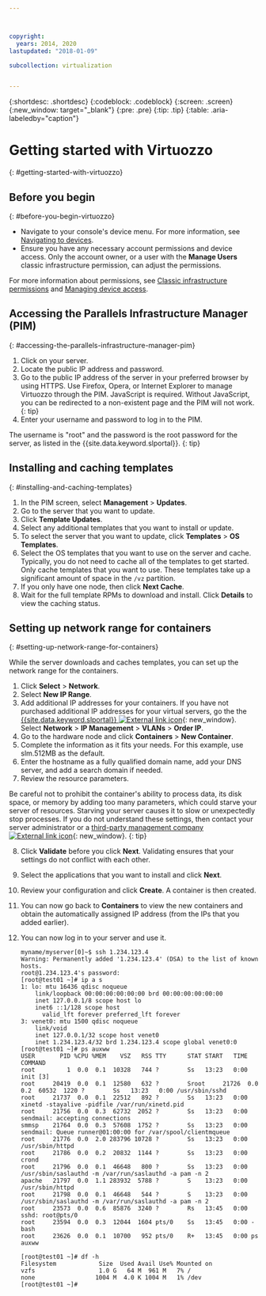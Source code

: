```yaml
---



copyright:
  years: 2014, 2020
lastupdated: "2018-01-09"

subcollection: virtualization


---
```


{:shortdesc: .shortdesc}
{:codeblock: .codeblock}
{:screen: .screen}
{:new_window: target="_blank"}
{:pre: .pre}
{:tip: .tip}
{:table: .aria-labeledby="caption"}

# Getting started with Virtuozzo
{: #getting-started-with-virtuozzo}

## Before you begin
{: #before-you-begin-virtuozzo}

* Navigate to your console's device menu. For more information, see [Navigating to devices](/docs/virtualization?topic=virtual-servers-navigating-devices).
* Ensure you have any necessary account permissions and device access. Only the account owner, or a user with the **Manage Users** classic infrastructure permission, can adjust the permissions.

For more information about permissions, see [Classic infrastructure permissions](/docs/account?topic=account-infrapermission#infrapermission) and [Managing device access](/docs/virtual-servers?topic=virtual-servers-managing-device-access).

## Accessing the Parallels Infrastructure Manager (PIM)
{: #accessing-the-parallels-infrastructure-manager-pim}

1. Click on your server.
2. Locate the public IP address and password.
3. Go to the public IP address of the server in your preferred browser by using HTTPS. Use Firefox, Opera, or Internet Explorer to manage Virtuozzo through the PIM.
JavaScript is required. Without JavaScript, you can be redirected to a non-existent page and the PIM will not work.
{: tip}
4. Enter your username and password to log in to the PIM.

The username is "root" and the password is the root password for the server, as listed in the {{site.data.keyword.slportal}}.
{: tip}

## Installing and caching templates
{: #installing-and-caching-templates}

1. In the PIM screen, select **Management** > **Updates**.
2. Go to the server that you want to update.
3. Click **Template Updates**.
4. Select any additional templates that you want to install or update.
5. To select the server that you want to update, click **Templates** > **OS Templates**.
6. Select the OS templates that you want to use on the server and cache. Typically, you do not need to cache all of the templates to get started. Only cache templates that you want to use. These templates take up a significant amount of space in the `/vz` partition.
7. If you only have one node, then click **Next Cache**.
8. Wait for the full template RPMs to download and install. Click **Details** to view the caching status.

## Setting up network range for containers
{: #setting-up-network-range-for-containers}

While the server downloads and caches templates, you can set up the network range for the containers.

1. Click **Select** > **Network**.
2. Select **New IP Range**.
3. Add additional IP addresses for your containers. If you have not purchased additional IP addresses for your virtual servers, go the the [{{site.data.keyword.slportal}} ![External link icon](../../icons/launch-glyph.svg "External link icon")](https://cloud.ibm.com/){: new_window}. Select **Network** > **IP Management** > **VLANs** > **Order IP**.
4. Go to the hardware node and click **Containers** > **New Container**.
5. Complete the information as it fits your needs. For this example, use slm.512MB as the default.
6. Enter the hostname as a fully qualified domain name, add your DNS server, and add a search domain if needed.
7. Review the resource parameters.

Be careful not to prohibit the container's ability to process data, its disk space, or memory by adding too many parameters, which could starve your server of resources. Starving your server causes it to slow or unexpectedly stop processes. If you do not understand these settings, then contact your server administrator or a [third-party management company ![External link icon](../../icons/launch-glyph.svg "External link icon")](https://cloud.ibm.com/docs){: new_window}.
{: tip}

8. Click **Validate** before you click **Next**. Validating ensures that your settings do not conflict with each other.
9. Select the applications that you want to install and click **Next**.
10. Review your configuration and click **Create**. A container is then created.
11. You can now go back to **Containers** to view the new containers and obtain the automatically assigned IP address (from the IPs that you added earlier).
12. You can now log in to your server and use it.

        myname/myserver[0]~$ ssh 1.234.123.4
        Warning: Permanently added '1.234.123.4' (DSA) to the list of known hosts.
        root@1.234.123.4's password:
        [root@test01 ~]# ip a s
        1: lo: mtu 16436 qdisc noqueue
            link/loopback 00:00:00:00:00:00 brd 00:00:00:00:00:00
            inet 127.0.0.1/8 scope host lo
            inet6 ::1/128 scope host
              valid_lft forever preferred_lft forever
        3: venet0: mtu 1500 qdisc noqueue
            link/void
            inet 127.0.0.1/32 scope host venet0
            inet 1.234.123.4/32 brd 1.234.123.4 scope global venet0:0
        [root@test01 ~]# ps auxww
        USER       PID %CPU %MEM    VSZ   RSS TTY      STAT START   TIME COMMAND
        root         1  0.0  0.1  10328   744 ?        Ss   13:23   0:00 init [3]
        root     20419  0.0  0.1  12580   632 ?        Sroot     21726  0.0  0.2  60532  1220 ?        Ss   13:23   0:00 /usr/sbin/sshd
        root     21737  0.0  0.1  22512   892 ?        Ss   13:23   0:00 xinetd -stayalive -pidfile /var/run/xinetd.pid
        root     21756  0.0  0.3  62732  2052 ?        Ss   13:23   0:00 sendmail: accepting connections
        smmsp    21764  0.0  0.3  57608  1752 ?        Ss   13:23   0:00 sendmail: Queue runner@01:00:00 for /var/spool/clientmqueue
        root     21776  0.0  2.0 283796 10728 ?        Ss   13:23   0:00 /usr/sbin/httpd
        root     21786  0.0  0.2  20832  1144 ?        Ss   13:23   0:00 crond
        root     21796  0.0  0.1  46648   800 ?        Ss   13:23   0:00 /usr/sbin/saslauthd -m /var/run/saslauthd -a pam -n 2
        apache   21797  0.0  1.1 283932  5788 ?        S    13:23   0:00 /usr/sbin/httpd
        root     21798  0.0  0.1  46648   544 ?        S    13:23   0:00 /usr/sbin/saslauthd -m /var/run/saslauthd -a pam -n 2
        root     23573  0.0  0.6  85876  3240 ?        Rs   13:45   0:00 sshd: root@pts/0
        root     23594  0.0  0.3  12044  1604 pts/0    Ss   13:45   0:00 -bash
        root     23626  0.0  0.1  10700   952 pts/0    R+   13:45   0:00 ps auxww

        [root@test01 ~]# df -h
        Filesystem            Size  Used Avail Use% Mounted on
        vzfs                  1.0 G   64 M  961 M   7% /
        none                 1004 M  4.0 K 1004 M   1% /dev
        [root@test01 ~]#
